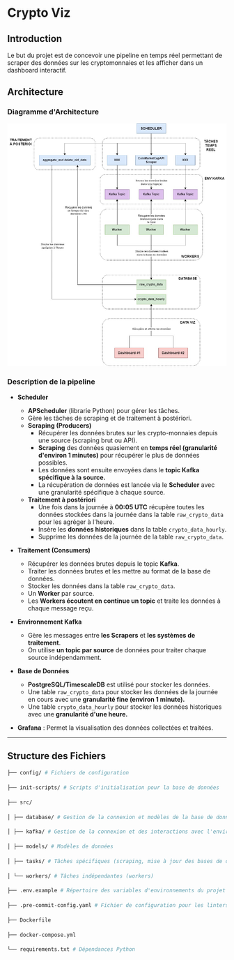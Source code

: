 ﻿
# Crypto Viz

  

## Introduction

Le but du projet est de concevoir une pipeline en temps réel permettant de scraper des données sur les cryptomonnaies et les afficher dans un dashboard interactif.

## Architecture

### Diagramme d'Architecture

![Diagramme](public/diagramme.jpg)

### Description de la pipeline

- **Scheduler**
  - **APScheduler** (librarie Python) pour gérer les tâches.
  - Gère les tâches de scraping et de traitement à postériori.
  - **Scraping (Producers)** 
    - Récupérer les données brutes sur les crypto-monnaies depuis une source (scraping brut ou API). 
    - **Scraping** des données quasiement en **temps réel (granularité d'environ 1 minutes)** pour récupérer le plus de données possibles. 
    - Les données sont ensuite envoyées dans le **topic Kafka spécifique à la source.** 
    - La récupération de données est lancée via le **Scheduler** avec une granularité spécifique à chaque source.
  - **Traitement à postériori**
    - Une fois dans la journée à **00:05 UTC** récupère toutes les données stockées dans la journée dans la table `raw_crypto_data` pour les agréger à l'heure.
    - Insère les **données historiques** dans la table `crypto_data_hourly`.
    - Supprime les données de la journée de la table `raw_crypto_data`.


- **Traitement (Consumers)**
  - Récupérer les données brutes depuis le topic **Kafka**.
  - Traiter les données brutes et les mettre au format de la base de données.
  - Stocker les données dans la table `raw_crypto_data`.
  - Un **Worker** par source.
  - Les **Workers écoutent en continue un topic** et traite les données à chaque message reçu.


- **Environnement Kafka**
  - Gère les messages entre **les Scrapers** et **les systèmes de traitement**. 
  - On utilise **un topic par source** de données pour traiter chaque source indépendamment.

    
- **Base de Données**
  - **PostgreSQL/TimescaleDB** est utilisé pour stocker les données.
  - Une table `raw_crypto_data` pour stocker les données de la journée en cours avec une **granularité fine (environ 1 minute).**
  - Une table `crypto_data_hourly` pour stocker les données historiques avec une **granularité d'une heure.**

- **Grafana** : Permet la visualisation des données collectées et traitées.

---

## Structure des Fichiers

```bash
├── config/ # Fichiers de configuration

├── init-scripts/ # Scripts d'initialisation pour la base de données

├── src/

│ ├── database/ # Gestion de la connexion et modèles de la base de données

│ ├── kafka/ # Gestion de la connexion et des interactions avec l'environnement Kafka

│ ├── models/ # Modèles de données

│ ├── tasks/ # Tâches spécifiques (scraping, mise à jour des bases de données)

│ └── workers/ # Tâches indépendantes (workers)

├── .env.example # Répertoire des variables d'environnements du projet

├── .pre-commit-config.yaml # Fichier de configuration pour les linters/formatters Python
 
├── Dockerfile

├── docker-compose.yml

└── requirements.txt # Dépendances Python

```
